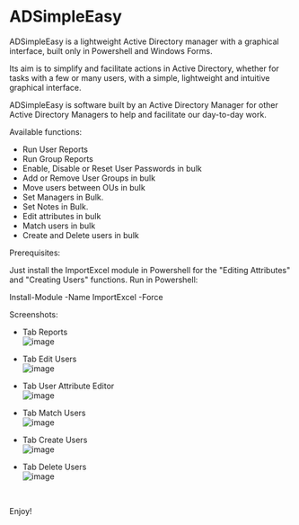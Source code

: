 # ADSimpleEasy
ADSimpleEasy is a lightweight Active Directory manager with a graphical interface, built only in Powershell and Windows Forms.

Its aim is to simplify and facilitate actions in Active Directory, whether for tasks with a few or many users, with a simple, lightweight and intuitive graphical interface.

ADSimpleEasy is software built by an Active Directory Manager for other Active Directory Managers to help and facilitate our day-to-day work.

Available functions:

- Run User Reports
- Run Group Reports
- Enable, Disable or Reset User Passwords in bulk
- Add or Remove User Groups in bulk
- Move users between OUs in bulk
- Set Managers in Bulk.
- Set Notes in Bulk.
- Edit attributes in bulk
- Match users in bulk
- Create and Delete users in bulk

Prerequisites:

Just install the ImportExcel module in Powershell for the "Editing Attributes" and "Creating Users" functions. Run in Powershell:

Install-Module -Name ImportExcel -Force

Screenshots:
- Tab Reports  <br/>
![image](https://github.com/joaopedromfigueiredo/ADSimpleEasy/assets/76779567/c6684f5e-d500-4acf-9ebc-05e200fa7ce5)

- Tab Edit Users  <br/>
![image](https://github.com/joaopedromfigueiredo/ADSimpleEasy/assets/76779567/108fdab0-0784-4801-82e6-cff7b7baeaa6)

- Tab User Attribute Editor  <br/>
![image](https://github.com/joaopedromfigueiredo/ADSimpleEasy/assets/76779567/551f36d2-5f48-48fa-8ea6-59a1071f84ab)

- Tab Match Users  <br/>
![image](https://github.com/joaopedromfigueiredo/ADSimpleEasy/assets/76779567/83e187d2-f5d8-4256-99cb-c443147d7498)

- Tab Create Users  <br/>
![image](https://github.com/joaopedromfigueiredo/ADSimpleEasy/assets/76779567/518eb674-866d-4d42-829a-61a069d34139)

- Tab Delete Users  <br/>
![image](https://github.com/joaopedromfigueiredo/ADSimpleEasy/assets/76779567/e63d8ce2-7008-4b05-a574-4baed4a91a1e)

<br/>

Enjoy!
